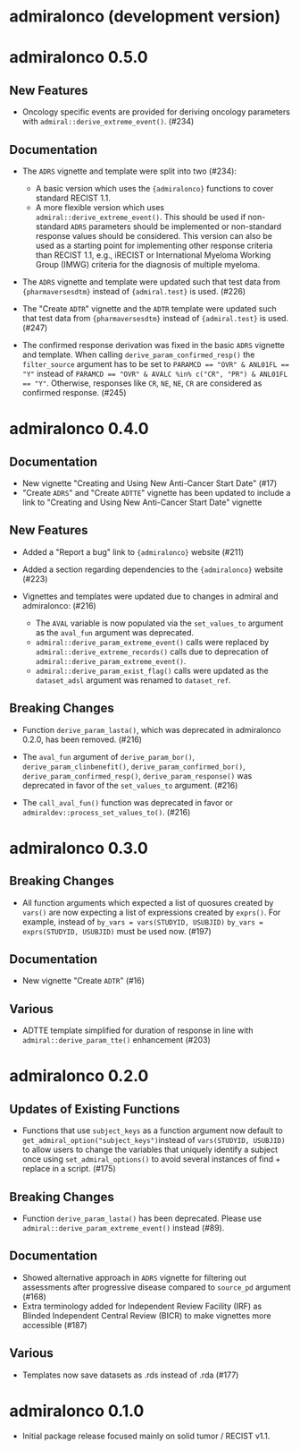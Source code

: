 # admiralonco (development version)

# admiralonco 0.5.0

## New Features

- Oncology specific events are provided for deriving oncology parameters with
`admiral::derive_extreme_event()`. (#234)

## Documentation

- The `ADRS` vignette and template were split into two (#234):
    - A basic version which uses the `{admiralonco}` functions to cover standard
    RECIST 1.1.
    - A more flexible version which uses `admiral::derive_extreme_event()`. This
    should be used if non-standard `ADRS` parameters should be implemented or
    non-standard response values should be considered. This version can also be
    used as a starting point for implementing other response criteria than
    RECIST 1.1, e.g., iRECIST or International Myeloma Working Group (IMWG)
    criteria for the diagnosis of multiple myeloma.

- The `ADRS` vignette and template were updated such that test data from
`{pharmaversesdtm}` instead of `{admiral.test}` is used. (#226)

- The "Create `ADTR`" vignette and the `ADTR` template were updated such that
test data from `{pharmaversesdtm}` instead of `{admiral.test}` is used. (#247)

- The confirmed response derivation was fixed in the basic `ADRS` vignette and
template. When calling `derive_param_confirmed_resp()` the `filter_source`
argument has to be set to `PARAMCD == "OVR" & ANL01FL == "Y"` instead of
`PARAMCD == "OVR" & AVALC %in% c("CR", "PR") & ANL01FL == "Y"`. Otherwise,
responses like `CR`, `NE`, `NE`, `CR` are considered as confirmed response.
(#245)

# admiralonco 0.4.0

## Documentation

- New vignette "Creating and Using New Anti-Cancer Start Date" (#17)
- "Create `ADRS`" and "Create `ADTTE`" vignette has been updated to include a link to "Creating and Using New Anti-Cancer Start Date" vignette

## New Features

- Added a "Report a bug" link to `{admiralonco}` website (#211)

- Added a section regarding dependencies to the `{admiralonco}` website (#223)

- Vignettes and templates were updated due to changes in admiral and
admiralonco: (#216)
    - The `AVAL` variable is now populated via the `set_values_to` argument as
    the `aval_fun` argument was deprecated.
    - `admiral::derive_param_extreme_event()` calls were replaced by
    `admiral::derive_extreme_records()` calls due to deprecation of
    `admiral::derive_param_extreme_event()`.
    - `admiral::derive_param_exist_flag()` calls were updated as the
    `dataset_adsl` argument was renamed to `dataset_ref`.

## Breaking Changes

- Function `derive_param_lasta()`, which was deprecated in admiralonco 0.2.0,
has been removed. (#216)

- The `aval_fun` argument of `derive_param_bor()`, `derive_param_clinbenefit()`,
`derive_param_confirmed_bor()`, `derive_param_confirmed_resp()`,
`derive_param_response()` was deprecated in favor of the `set_values_to`
argument. (#216)

- The `call_aval_fun()` function was deprecated in favor or
`admiraldev::process_set_values_to()`. (#216)


# admiralonco 0.3.0

## Breaking Changes

- All function arguments which expected a list of quosures created by `vars()`
are now expecting a list of expressions created by `exprs()`. For example,
instead of `by_vars = vars(STUDYID, USUBJID)` `by_vars = exprs(STUDYID,
USUBJID)` must be used now. (#197)

## Documentation

- New vignette "Create `ADTR`" (#16)

## Various

- ADTTE template simplified for duration of response in line with `admiral::derive_param_tte()` enhancement (#203)

# admiralonco 0.2.0

## Updates of Existing Functions

- Functions that use `subject_keys` as a function argument now default to `get_admiral_option("subject_keys")`instead of `vars(STUDYID, USUBJID)` to allow users to change the variables that uniquely identify a subject once using `set_admiral_options()` to avoid several instances of find + replace in a script. (#175)

## Breaking Changes

- Function `derive_param_lasta()` has been deprecated. Please use `admiral::derive_param_extreme_event()` instead (#89).

## Documentation

- Showed alternative approach in `ADRS` vignette for filtering out assessments after progressive disease compared to `source_pd` argument (#168)
- Extra terminology added for Independent Review Facility (IRF) as Blinded Independent Central Review (BICR) to make vignettes more accessible (#187)

## Various

- Templates now save datasets as .rds instead of .rda (#177)

# admiralonco 0.1.0

- Initial package release focused mainly on solid tumor / RECIST v1.1.
